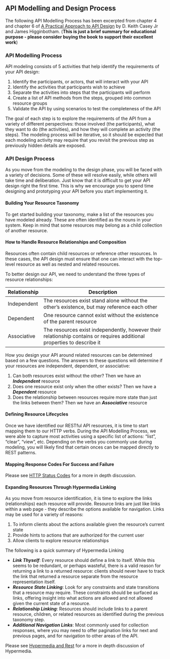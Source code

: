 ## API Modelling and Design Process

The following API Modelling Process has been excerpted from chapter 4 and chapter 6 of [A Practical Approach to API Design](https://leanpub.com/restful-api-design) by D. Keith Casey Jr and James Higginbotham. (**This is just a brief summary for educational purpose - please consider buying the book to support their excellent work**)

### API Modelling Process
API modeling consists of 5 activities that help identify the requirements of your API design:1. Identify the participants, or actors, that will interact with your API2. Identify the activities that participants wish to achieve3. Separate the activities into steps that the participants will perform4. Create a list of API methods from the steps, grouped into common resource groups 5. Validate the API by using scenarios to test the completeness of the APIThe goal of each step is to explore the requirements of the API from a variety of different perspectives: those involved (the participants), what they want to do (the activities), and how they will complete an activity (the steps). The modeling process will be iterative, so it should be expected that each modeling activity may require that you revisit the previous step as previously hidden details are exposed.
### API Design Process
As you move from the modeling to the design phase, you will be faced with a variety of decisions. Some of these will resolve easily, while others will take time and deliberation. Just know that it is difficult to get your API design right the first time. This is why we encourage you to spend time designing and prototyping your API before you start implementing it. 

#### Building Your Resource Taxonomy
To get started building your taxonomy, make a list of the resources you have modeled already. These are often identified as the nouns in your system. Keep in mind that some resources may belong as a child collection of another resource.

#### How to Handle Resource Relationships and Composition
Resources often contain child resources or reference other resources. In these cases, the API design must ensure that one can interact with the top-level resource as well as nested and related resources.To better design our API, we need to understand the three types of resource relationships:
 Relationship | Description --------------|-------------
 Independent  | The resources exist stand alone without the other’s existence, but may reference each other        
 Dependent    | One resource cannot exist without the existence of the parent resource
 Associative  | The resources exist independently, however their relationship contains or requires additional properties to describe it
 How you design your API around related resources can be determined based on a few questions. The answers to these questions will determine if your resources are independent, dependent, or associative:
1. Can both resources exist without the other? Then we have an ***Independent*** resource2. Does one resource exist only when the other exists? Then we have a ***Dependent*** resource3. Does the relationship between resources require more state than just the links between them? Then we have an ***Associative*** resource
#### Defining Resource LifecyclesOnce we have identified our RESTful API resources, it is time to start mapping them to our HTTP verbs. During the API Modelling Process, we were able to capture most activities using a specific list of actions: “list”, “clear”, “view”, etc. Depending on the verbs you commonly use during modeling, you will likely find that certain onces can be mapped directly to REST patterns.#### Mapping Response Codes For Success and Failure
Please see [HTTP Status Codes](http-status-codes.md) for a more in depth discussion.#### Expanding Resources Through Hypermedia LinkingAs you move from resource identification, it is time to explore the links (relationships) each resource will provide. Resource links are just like links within a web page - they describe the options available for navigation. Links may be used for a variety of reasons:
1. To inform clients about the actions available given the resource’s current state2. Provide hints to actions that are authorized for the current user 
3. Allow clients to explore resource relationships

The following is a quick summary of Hypermedia Linking 

* ***Link Thyself***: Every resource should define a link to itself. While this seems to be redundant, or perhaps wasteful, there is a valid reason for returning a link to a returned resource: clients should never have to track the link that returned a resource separate from the resource representation itself.
* ***Resource State Linking***: Look for any constraints and state transitions that a resource may require. These constraints should be surfaced as links, offering insight into what actions are allowed and not allowed given the current state of a resource.	
* ***Relationship Linking***: Resources should include links to a parent resource, children, or related resources as identified during the previous taxonomy step.
* ***Additional Navigation Links***: Most commonly used for collection responses, where you may need to offer pagination links for next and previous pages, and for navigation to other areas of the API.

Please see [Hypermedia and Rest](hypermedia-and-rest.md) for a more in depth discussion of Hypermedia.
